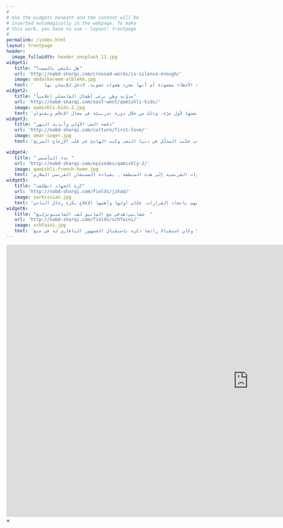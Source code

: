```yaml
---
#
# Use the widgets beneath and the content will be
# inserted automagically in the webpage. To make
# this work, you have to use › layout: frontpage
#
permalink: /index.html
layout: frontpage
header:
  image_fullwidth: header_unsplash_12.jpg
widget1:
   title: "هل نكتفي بالصمت؟"
   url: 'http://nabd-sharqi.com/crossed-words/is-silence-enough/'
   image: abdalkareem-alblekh.jpg
   text: '    في لحظة ما يتوقف الزمن برهةً من الوقت، ما يتركُ لنا فرصة لمراجعة ذاتنا، عن الأخطاء التي سبق وان ارتكبناها.. ونسأل أنفسنا: هل كانت هذه الأخطاء مقصودة أم أنها مجرد هفوات عفوية، لادخل للإنسان بها'
widget2:
   title: "مدوّنة وطن ترعى أطفال القامشلي إعلامياً"
   url: 'http://nabd-sharqi.com/east-west/qamishli-kids/'
   image: qamishli-kids-2.jpg
   text: 'البادرة التي قامت بها مدونة وطن في القامشلي هي في غاية الأهمية، كونها تستهدف الأطفال الذين لهم رغبة بتعلم قوانين وأسس الإعلام، وتفرض التجربة نفسها لأول مرّة، وذلك من خلال دورة تدريبيّة في مجال الإعلام وبعنوان'
widget3:
   title: "دفقة الحب الأولى وأبدية النهر"
   url: 'http://nabd-sharqi.com/culture/first-love/'
   image: omar-saqer.jpg
   text: 'للدفقة الأولى أزلية غريبة تستمر بتدفق لا نهائي ديمومي غريب ودائم معا كحبات النهر أو كشقشقة العصافير في صباح عربي كسير مهزوم يحمل هموم الخبز، لم أكن أعلم أنني أمسك الجمر بيدي الصغيرتين اللتين لم يتشققا من وعثاء الطريق الطويل والضرب في الأرض الخصبة وأنا أحب فكنت المدلّل في دنيا التعب وكنت الهادئ في قلب الإزعاج المريح'

widget4:
   title: " بدء التأسيس "
   url: 'http://nabd-sharqi.com/episodes/qamishly-2/'
   image: qamishli-french-home.jpg
   text: 'تأسست مدينة القامشلي في عام 1925 -1926 على أثر (كما ذكرنا سابقاً ) دخول القوات الفرنسية إلى هذه المنطقة , بقيادة المستشار الفرنسي الملازم TERIEH و سميت باسم (القامشلي) و تعني القصب باللغة التركية , و قد كان القصب يكسو بكثافة ضفتي نهر جغجغ '
widget5:
   title: "كرة الجهاد انطلقت"
   url: 'http://nabd-sharqi.com/fields/jihad/'
   image: sarkissian.jpg
   text: 'أخيراً تصدّى القلّة القليلة من أعضاء مجلس إدارة نادي الجهاد ممن حمّلوا أنفسهم مسؤولية الأمانة الملقاة على عاتقهم باتخاذ القرارات، فكان أولها وأهمها الإقلاع بكرة رجال النادي'
widget6:
   title: "شفايني:هدفي مع المانيو لقب الشامبيونزليغ  "
   url: 'http://nabd-sharqi.com/fields/schfaini/'
   image: schfaini.jpg
   text: 'أكد قائد المنتخب الالماني ولاعب البايرن السابق باستيان شفاينشتايغر على ان النادي البافاري مازال يحتل جزءا كبيرا من قلبه,بالرغم من انتقاله الى نادي مانشستر يونايتد,الذي يعتبر احد افضل الاندية الانكليزية والاوربية..وأشار في حواره مع صحيفة"بيلد" قد نجح في توثيق علاقته مع جمهور المان يونايتد في فترة قصيرة جدا,واضاف ان هذه العلاقات القوية,التي عكسها استقبال الجمهور له في اول مباراة رسمية له مع مانشستر يونايتد وكانت امام أستون فيلا وكان استقبالا رائعا ذكره باستقبال الجمهور البافاري له في منغ '  
---
```


<div id="videoModal" class="reveal-modal large" data-reveal="">
  <div class="flex-video widescreen vimeo" style="display: block;">
    <iframe width="1280" height="720" src="https://www.youtube.com/embed/3b5zCFSmVvU" frameborder="0" allowfullscreen></iframe>
  </div>
  <a class="close-reveal-modal">&#215;</a>
</div>
